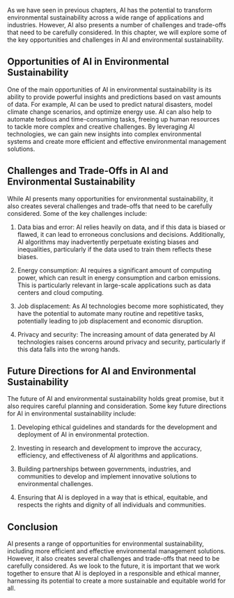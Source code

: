 
As we have seen in previous chapters, AI has the potential to transform environmental sustainability across a wide range of applications and industries. However, AI also presents a number of challenges and trade-offs that need to be carefully considered. In this chapter, we will explore some of the key opportunities and challenges in AI and environmental sustainability.

Opportunities of AI in Environmental Sustainability
---------------------------------------------------

One of the main opportunities of AI in environmental sustainability is its ability to provide powerful insights and predictions based on vast amounts of data. For example, AI can be used to predict natural disasters, model climate change scenarios, and optimize energy use. AI can also help to automate tedious and time-consuming tasks, freeing up human resources to tackle more complex and creative challenges. By leveraging AI technologies, we can gain new insights into complex environmental systems and create more efficient and effective environmental management solutions.

Challenges and Trade-Offs in AI and Environmental Sustainability
----------------------------------------------------------------

While AI presents many opportunities for environmental sustainability, it also creates several challenges and trade-offs that need to be carefully considered. Some of the key challenges include:

1. Data bias and error: AI relies heavily on data, and if this data is biased or flawed, it can lead to erroneous conclusions and decisions. Additionally, AI algorithms may inadvertently perpetuate existing biases and inequalities, particularly if the data used to train them reflects these biases.

2. Energy consumption: AI requires a significant amount of computing power, which can result in energy consumption and carbon emissions. This is particularly relevant in large-scale applications such as data centers and cloud computing.

3. Job displacement: As AI technologies become more sophisticated, they have the potential to automate many routine and repetitive tasks, potentially leading to job displacement and economic disruption.

4. Privacy and security: The increasing amount of data generated by AI technologies raises concerns around privacy and security, particularly if this data falls into the wrong hands.

Future Directions for AI and Environmental Sustainability
---------------------------------------------------------

The future of AI and environmental sustainability holds great promise, but it also requires careful planning and consideration. Some key future directions for AI in environmental sustainability include:

1. Developing ethical guidelines and standards for the development and deployment of AI in environmental protection.

2. Investing in research and development to improve the accuracy, efficiency, and effectiveness of AI algorithms and applications.

3. Building partnerships between governments, industries, and communities to develop and implement innovative solutions to environmental challenges.

4. Ensuring that AI is deployed in a way that is ethical, equitable, and respects the rights and dignity of all individuals and communities.

Conclusion
----------

AI presents a range of opportunities for environmental sustainability, including more efficient and effective environmental management solutions. However, it also creates several challenges and trade-offs that need to be carefully considered. As we look to the future, it is important that we work together to ensure that AI is deployed in a responsible and ethical manner, harnessing its potential to create a more sustainable and equitable world for all.
